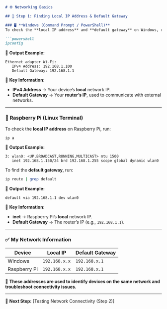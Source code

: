```markdown
# 🌐 Networking Basics

## 📌 Step 1: Finding Local IP Address & Default Gateway  

### 🖥️ **Windows (Command Prompt / PowerShell)**  
To check the **local IP address** and **default gateway** on Windows, run:  

```powershell
ipconfig
```

📌 **Output Example:**  
```
Ethernet adapter Wi-Fi:
   IPv4 Address: 192.168.1.100
   Default Gateway: 192.168.1.1
```

📌 **Key Information:**  
- **IPv4 Address** → Your device’s **local** network IP.  
- **Default Gateway** → Your **router’s IP**, used to communicate with external networks.  

---

### 🍓 **Raspberry Pi (Linux Terminal)**  
To check the **local IP address** on Raspberry Pi, run:  

```bash
ip a
```

📌 **Output Example:**  
```
3: wlan0: <UP,BROADCAST,RUNNING,MULTICAST> mtu 1500
   inet 192.168.1.150/24 brd 192.168.1.255 scope global dynamic wlan0
```

To find the **default gateway**, run:  
```bash
ip route | grep default
```
📌 **Output Example:**  
```
default via 192.168.1.1 dev wlan0
```

📌 **Key Information:**  
- **inet** → Raspberry Pi’s **local** network IP.  
- **Default Gateway** → The router’s IP (e.g., `192.168.1.1`).

---

### ✅ **My Network Information**  
| Device       | Local IP        | Default Gateway |
|-------------|----------------|----------------|
| Windows     | `192.168.x.x`   | `192.168.x.1`  |
| Raspberry Pi | `192.168.x.x`   | `192.168.x.1`  |

📌 **These addresses are used to identify devices on the same network and troubleshoot connectivity issues.**

---

🚀 **Next Step:** [Testing Network Connectivity (Step 2)]  
```
